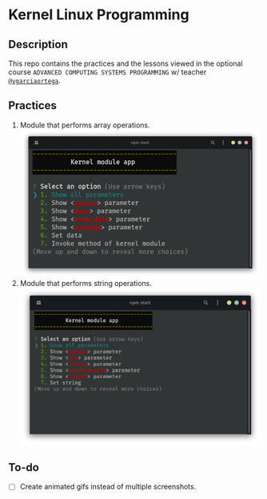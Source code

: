 # Kernel Linux Programming
## Description
This repo contains the practices and the lessons viewed in the optional course `ADVANCED COMPUTING SYSTEMS PROGRAMMING` w/ teacher [`@vgarciaortega`](https://github.com/vgarciaortega).

## Practices
1. Module that performs array operations.
![](./practices/01-kernel-thread/docs/sc01.png)
2. Module that performs string operations.
![](./practices/02-strings/docs/sc01.png)

## To-do
- [ ] Create animated gifs instead of multiple screenshots.
